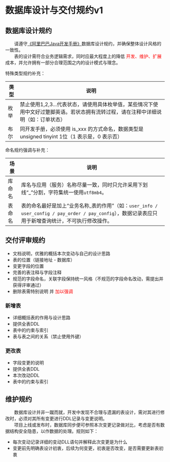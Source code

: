 # 数据库设计与交付规约v1
## 数据库设计规约
　　请遵守[《阿里巴巴Java开发手册》](https://gitee.com/yl-yue/yue-library/raw/master/docs/_media/阿里巴巴Java开发手册_v1.4.0_详尽版.pdf)数据库设计规约，并确保整体设计风格的一致性。<br>
　　表的设计需符合业务逻辑需求，同时应最大程度上的降低 <font color=red>开发、维护、扩展</font> 成本，并允许拥有一部分合理范围之内的设计模式与理念。

特殊类型规约补充：

|类型	|说明																																|
|--		|--																																	|
|枚举	|禁止使用1,2,3...代表状态，请使用具体枚举值，某些情况下使用中文好过蹩脚英语。若状态拥有流转过程，请在注释中详细说明（如：订单状态）	|
|布尔	|同开发手册，必须使用 is_xxx 的方式命名，数据类型是 unsigned tinyint 1位（1 表示是，0 表示否）										|

命名规约强调与补充：

|场景	|说明																																					|
|--		|--																																						|
|库命名	|库名与应用（服务）名称尽量一致，同时只允许采用下划线“_”分割，字符集统一使用`utf8mb4`。																|
|表命名	|表的命名最好是加上“业务名称_表的作用”（如：`user_info / user_config / pay_order / pay_config`），数据记录表应只用于新增查询统计，不可执行修改操作。	|

## 交付评审规约
- 文档说明，优雅的概括本次变动与自己的设计思路
- 表的位置（链接地址 - 数据库）
- 变更字段的位置
- 完善的表注释与字段注释
- 规范的字段命名，关联字段保持统一风格（不规范的字段命名改动，需提出并获得评审通过）
- 删除表需特别说明 并 <font color=red>加以强调</font>

### 新增表
- 详细概括表的作用与设计思路
- 提供全表DDL
- 表中的约束与索引
- 表与表之间的关系（禁止使用外键）

### 更改表
- 字段变更的说明
- 提供全表DDL
- 本次改动DDL
- 表中的约束与索引

## 维护规约
　　数据库设计并非一蹴而就，开发中发现不合理与遗漏的表设计，需对其进行修改时，必须对其所有变更进行DDL记录与变更说明。<br>
　　项目上线或发布时，数据库同步便可参照本次变更记录做对比，考虑是否有数据结构安全隐患，以作数据的处理。规则如下：
- 每次变动记录详细的变动DLL语句并解释此次变更是为什么
- 变更前先明确表设计初衷，后续为何变更，初衷是否改变，是否需要更新表初衷